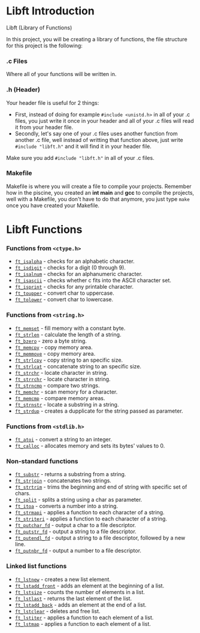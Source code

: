 # Libft Introduction

Libft (Library of Functions)

In this project, you will be creating a library of functions, the file structure for this project is the following:

### .c Files 
Where all of your functions will be written in. 

### .h (Header)
Your header file is useful for 2 things:
- First, instead of doing for example `#include <unistd.h>` in all of your .c files, you just write it once in your header and all of your .c files will read it from your header file. 
- Secondly, let's say one of your .c files uses another function from another .c file, well instead of writting that function above, just write `#include "libft.h"` and it will find it in your header file. 

Make sure you add `#include "libft.h"` in all of your .c files.

### Makefile 
Makefile is where you will create a file to compile your projects. Remember how in the piscine, you created an **int main** and **gcc** to compile the projects, well with a Makefile, you don't have to do that anymore, you just type `make` once you have created your Makefile. 

# Libft Functions

### Functions from `<ctype.h>`

- [`ft_isalpha`](libft/ft_isalpha.c)	- checks  for  an  alphabetic  character.
- [`ft_isdigit`](libft/ft_isdigit.c)	- checks for a digit (0 through 9).
- [`ft_isalnum`](libft/ft_isalnum.c)	- checks for an alphanumeric character.
- [`ft_isascii`](libft/ft_isascii.c)	- checks whether c fits into the ASCII character set.
- [`ft_isprint`](libft/ft_isprint.c)	- checks for any printable character.
- [`ft_toupper`](libft/ft_toupper.c)	- convert char to uppercase.
- [`ft_tolower`](libft/ft_tolower.c)	- convert char to lowercase.

### Functions from `<string.h>`

- [`ft_memset`](libft/ft_memset.c)	- fill memory with a constant byte.
- [`ft_strlen`](libft/ft_strlen.c)	- calculate the length of a string.
- [`ft_bzero`](libft/ft_bzero.c)	- zero a byte string.
- [`ft_memcpy`](libft/ft_memcpy.c)	- copy memory area.
- [`ft_memmove`](libft/ft_memmove.c)	- copy memory area.
- [`ft_strlcpy`](libft/ft_strlcpy.c)	- copy string to an specific size.
- [`ft_strlcat`](libft/ft_strlcat.c)	- concatenate string to an specific size.
- [`ft_strchr`](libft/ft_strchr.c)	- locate character in string.
- [`ft_strrchr`](libft/ft_strrchr.c)	- locate character in string.
- [`ft_strncmp`](libft/ft_strncmp.c)	- compare two strings.
- [`ft_memchr`](libft/ft_memchr.c)	- scan memory for a character.
- [`ft_memcmp`](libft/ft_memcmp.c)	- compare memory areas.
- [`ft_strnstr`](libft/ft_strnstr.c)	- locate a substring in a string.
- [`ft_strdup`](libft/ft_strdup.c)	- creates a dupplicate for the string passed as parameter.

### Functions from `<stdlib.h>`
- [`ft_atoi`](libft/ft_atoi.c)	- convert a string to an integer.
- [`ft_calloc`](libft/ft_calloc.c)	- allocates memory and sets its bytes' values to 0.

### Non-standard functions
- [`ft_substr`](libft/ft_substr.c)	- returns a substring from a string.
- [`ft_strjoin`](libft/ft_strjoin.c)	- concatenates two strings.
- [`ft_strtrim`](libft/ft_strtrim.c)	- trims the beginning and end of string with specific set of chars.
- [`ft_split`](libft/ft_split.c)	- splits a string using a char as parameter.
- [`ft_itoa`](libft/ft_itoa.c)	- converts a number into a string.
- [`ft_strmapi`](libft/ft_strmapi.c)	- applies a function to each character of a string.
- [`ft_striteri`](libft/ft_striteri.c)	- applies a function to each character of a string.
- [`ft_putchar_fd`](libft/ft_putchar_fd.c)	- output a char to a file descriptor.
- [`ft_putstr_fd`](libft/ft_putstr_fd.c)	- output a string to a file descriptor.
- [`ft_putendl_fd`](libft/ft_putendl_fd.c)	- output a string to a file descriptor, followed by a new line.
- [`ft_putnbr_fd`](libft/ft_putnbr_fd.c)	- output a number to a file descriptor.

### Linked list functions

- [`ft_lstnew`](libft/ft_lstnew.c)	- creates a new list element.
- [`ft_lstadd_front`](libft/ft_lstadd_front.c)	- adds an element at the beginning of a list.
- [`ft_lstsize`](libft/ft_lstsize.c)	- counts the number of elements in a list.
- [`ft_lstlast`](libft/ft_lstlast.c)	- returns the last element of the list.
- [`ft_lstadd_back`](libft/ft_lstadd_back.c)	- adds an element at the end of a list.
- [`ft_lstclear`](libft/ft_lstclear.c)	- deletes and free list.
- [`ft_lstiter`](libft/ft_lstiter.c)	- applies a function to each element of a list.
- [`ft_lstmap`](libft/ft_lstmap.c)	- applies a function to each element of a list.
